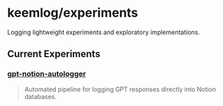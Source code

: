# keemlog/experiments
Logging lightweight experiments and exploratory implementations.

## Current Experiments
###  [gpt-notion-autologger](./gpt-notion-autologger/)
> Automated pipeline for logging GPT responses directly into Notion databases.

